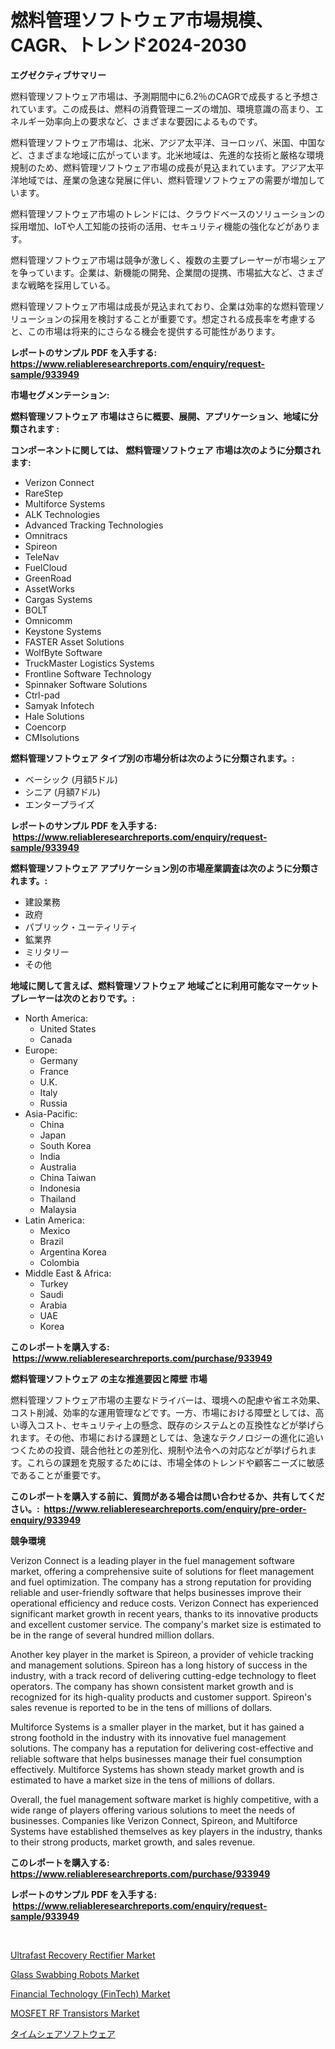 <p><h1>燃料管理ソフトウェア市場規模、CAGR、トレンド2024-2030</h1></p><p><strong>エグゼクティブサマリー</strong></p>
<p><p>燃料管理ソフトウェア市場は、予測期間中に6.2％のCAGRで成長すると予想されています。この成長は、燃料の消費管理ニーズの増加、環境意識の高まり、エネルギー効率向上の要求など、さまざまな要因によるものです。</p><p>燃料管理ソフトウェア市場は、北米、アジア太平洋、ヨーロッパ、米国、中国など、さまざまな地域に広がっています。北米地域は、先進的な技術と厳格な環境規制のため、燃料管理ソフトウェア市場の成長が見込まれています。アジア太平洋地域では、産業の急速な発展に伴い、燃料管理ソフトウェアの需要が増加しています。</p><p>燃料管理ソフトウェア市場のトレンドには、クラウドベースのソリューションの採用増加、IoTや人工知能の技術の活用、セキュリティ機能の強化などがあります。</p><p>燃料管理ソフトウェア市場は競争が激しく、複数の主要プレーヤーが市場シェアを争っています。企業は、新機能の開発、企業間の提携、市場拡大など、さまざまな戦略を採用している。</p><p>燃料管理ソフトウェア市場は成長が見込まれており、企業は効率的な燃料管理ソリューションの採用を検討することが重要です。想定される成長率を考慮すると、この市場は将来的にさらなる機会を提供する可能性があります。</p></p>
<p><strong>レポートのサンプル PDF を入手する: <a href="https://www.reliableresearchreports.com/enquiry/request-sample/933949">https://www.reliableresearchreports.com/enquiry/request-sample/933949</a></strong></p>
<p><strong>市場セグメンテーション:</strong></p>
<p><strong> 燃料管理ソフトウェア 市場はさらに概要、展開、アプリケーション、地域に分類されます :</strong></p>
<p><strong>コンポーネントに関しては、 燃料管理ソフトウェア 市場は次のように分類されます: &nbsp;</strong></p>
<p><ul><li>Verizon Connect</li><li>RareStep</li><li>Multiforce Systems</li><li>ALK Technologies</li><li>Advanced Tracking Technologies</li><li>Omnitracs</li><li>Spireon</li><li>TeleNav</li><li>FuelCloud</li><li>GreenRoad</li><li>AssetWorks</li><li>Cargas Systems</li><li>BOLT</li><li>Omnicomm</li><li>Keystone Systems</li><li>FASTER Asset Solutions</li><li>WolfByte Software</li><li>TruckMaster Logistics Systems</li><li>Frontline Software Technology</li><li>Spinnaker Software Solutions</li><li>Ctrl-pad</li><li>Samyak Infotech</li><li>Hale Solutions</li><li>Coencorp</li><li>CMIsolutions</li></ul></p>
<p><strong> 燃料管理ソフトウェア タイプ別の市場分析は次のように分類されます。:</strong></p>
<p><ul><li>ベーシック (月額5ドル)</li><li>シニア (月額7ドル)</li><li>エンタープライズ</li></ul></p>
<p><strong>レポートのサンプル PDF を入手する: &nbsp;<a href="https://www.reliableresearchreports.com/enquiry/request-sample/933949">https://www.reliableresearchreports.com/enquiry/request-sample/933949</a></strong></p>
<p><strong> 燃料管理ソフトウェア アプリケーション別の市場産業調査は次のように分類されます。:</strong></p>
<p><ul><li>建設業務</li><li>政府</li><li>パブリック・ユーティリティ</li><li>鉱業界</li><li>ミリタリー</li><li>その他</li></ul></p>
<p><strong>地域に関して言えば、燃料管理ソフトウェア 地域ごとに利用可能なマーケットプレーヤーは次のとおりです。:</strong></p>
<p><ul>
    <li>
        North America:
        <ul>
            <li>United States</li>
            <li>Canada</li>
        </ul>
    </li>
    <li>
        Europe:
        <ul>
            <li>Germany</li>
            <li>France</li>
            <li>U.K.</li>
            <li>Italy</li>
            <li>Russia</li>
        </ul>
    </li>
    <li>
        Asia-Pacific:
        <ul>
            <li>China</li>
            <li>Japan</li>
            <li>South Korea</li>
            <li>India</li>
            <li>Australia</li>
            <li>China Taiwan</li>
            <li>Indonesia</li>
            <li>Thailand</li>
            <li>Malaysia</li>
        </ul>
    </li>
    <li>
        Latin America:
        <ul>
            <li>Mexico</li>
            <li>Brazil</li>
            <li>Argentina Korea</li>
            <li>Colombia</li>
        </ul>
    </li>
    <li>
        Middle East & Africa:
        <ul>
            <li>Turkey</li>
            <li>Saudi</li>
            <li>Arabia</li>
            <li>UAE</li>
            <li>Korea</li>
        </ul>
    </li>
    </ul></p>
<p><strong>このレポートを購入する: &nbsp;<a href="https://www.reliableresearchreports.com/purchase/933949">https://www.reliableresearchreports.com/purchase/933949</a></strong></p>
<p><strong>燃料管理ソフトウェア の主な推進要因と障壁 市場</strong></p>
<p><p>燃料管理ソフトウェア市場の主要なドライバーは、環境への配慮や省エネ効果、コスト削減、効率的な運用管理などです。一方、市場における障壁としては、高い導入コスト、セキュリティ上の懸念、既存のシステムとの互換性などが挙げられます。その他、市場における課題としては、急速なテクノロジーの進化に追いつくための投資、競合他社との差別化、規制や法令への対応などが挙げられます。これらの課題を克服するためには、市場全体のトレンドや顧客ニーズに敏感であることが重要です。</p></p>
<p><strong>このレポートを購入する前に、質問がある場合は問い合わせるか、共有してください。:&nbsp; <a href="https://www.reliableresearchreports.com/enquiry/pre-order-enquiry/933949">https://www.reliableresearchreports.com/enquiry/pre-order-enquiry/933949</a></strong></p>
<p><strong>競争環境</strong></p>
<p><p>Verizon Connect is a leading player in the fuel management software market, offering a comprehensive suite of solutions for fleet management and fuel optimization. The company has a strong reputation for providing reliable and user-friendly software that helps businesses improve their operational efficiency and reduce costs. Verizon Connect has experienced significant market growth in recent years, thanks to its innovative products and excellent customer service. The company's market size is estimated to be in the range of several hundred million dollars.</p><p>Another key player in the market is Spireon, a provider of vehicle tracking and management solutions. Spireon has a long history of success in the industry, with a track record of delivering cutting-edge technology to fleet operators. The company has shown consistent market growth and is recognized for its high-quality products and customer support. Spireon's sales revenue is reported to be in the tens of millions of dollars.</p><p>Multiforce Systems is a smaller player in the market, but it has gained a strong foothold in the industry with its innovative fuel management solutions. The company has a reputation for delivering cost-effective and reliable software that helps businesses manage their fuel consumption effectively. Multiforce Systems has shown steady market growth and is estimated to have a market size in the tens of millions of dollars.</p><p>Overall, the fuel management software market is highly competitive, with a wide range of players offering various solutions to meet the needs of businesses. Companies like Verizon Connect, Spireon, and Multiforce Systems have established themselves as key players in the industry, thanks to their strong products, market growth, and sales revenue.</p></p>
<p><strong>このレポートを購入する: &nbsp; <a href="https://www.reliableresearchreports.com/purchase/933949">https://www.reliableresearchreports.com/purchase/933949</a></strong></p>
<p><strong>レポートのサンプル PDF を入手する: &nbsp;<a href="https://www.reliableresearchreports.com/enquiry/request-sample/933949">https://www.reliableresearchreports.com/enquiry/request-sample/933949</a></strong><strong></strong></p>
<p>&nbsp;</p>
<p><p><a href="https://view.publitas.com/reportprime-1/ultrafast-recovery-rectifier-market-size-evaluating-its-market-trends-growth-and-projections-2024-2031/">Ultrafast Recovery Rectifier Market</a></p><p><a href="https://issuu.com/reportprime-2/docs/glass-swabbing-robots-market-size-2030.pptx">Glass Swabbing Robots Market</a></p><p><a href="https://issuu.com/reportprime-2/docs/financial-technology-fintech-market-size-2030.pptx">Financial Technology (FinTech) Market</a></p><p><a href="https://github.com/RoccoManning/Market-Research-Report-List-3/blob/main/mosfet-rf-transistors-market.md">MOSFET RF Transistors Market</a></p><p><a href="https://github.com/oqxogxyvqe90775/Market-Research-Report-List-1/blob/main/1309392184209.md">タイムシェアソフトウェア</a></p></p>